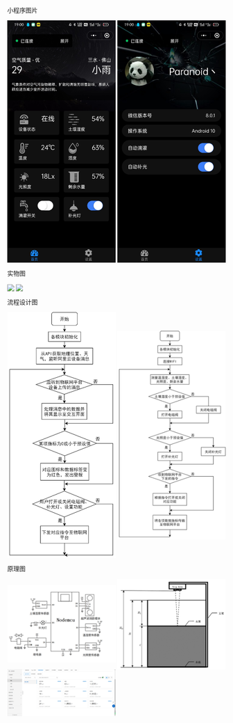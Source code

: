 <p>小程序图片</p>
<img align="center" width="250" src="./images/wxapp.jpg" />
<img align="center" width="250" src="./images/wxapp2.jpg" />

<p>实物图</p>
<img align="center" width="250" src="./images/%E5%AE%9E%E7%89%A9%E4%BF%AF%E8%A7%86%E5%9B%BE.jpg" />
<img align="center" width="250" src="./images/%E5%AE%9E%E7%89%A9%E6%AD%A3%E8%A7%86%E5%9B%BE.jpg" />

<p>流程设计图</p>
<img align="center" width="250" src="./images/%E5%BE%AE%E4%BF%A1%E5%B0%8F%E7%A8%8B%E5%BA%8F%E6%B5%81%E7%A8%8B%E5%9B%BE.png" />
<img align="center" width="250" src="./images/%E5%8D%95%E7%89%87%E6%9C%BA%E7%A8%8B%E5%BA%8F%E6%B5%81%E7%A8%8B%E5%9B%BE.png" />

<p>原理图</p>
<img align="center" width="250" src="./images/%E7%A1%AC%E4%BB%B6%E7%94%B5%E8%B7%AF%E5%9B%BE.png" />
<img align="center" width="250" src="./images/%E8%B6%85%E5%A3%B0%E6%B3%A2%E6%B5%8B%E9%87%8F%E5%8E%9F%E7%90%86.png" />
<img align="center" width="250" src="./images/%E9%98%BF%E9%87%8C%E4%BA%91iot.png" />
